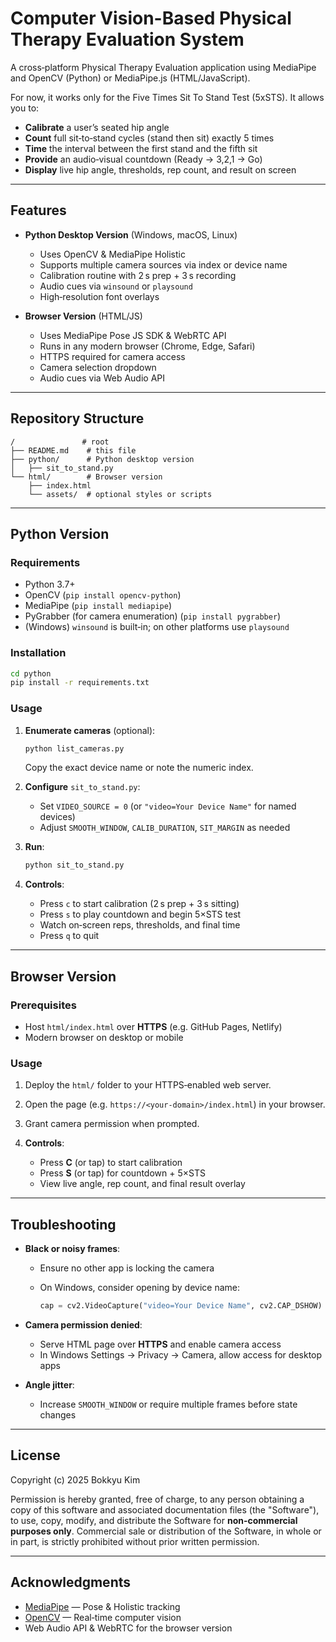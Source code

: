 # Computer Vision-Based Physical Therapy Evaluation System

A cross‑platform Physical Therapy Evaluation application using MediaPipe and OpenCV (Python) or MediaPipe.js (HTML/JavaScript). 

For now, it works only for the Five Times Sit To Stand Test (5xSTS). It allows you to:

* **Calibrate** a user’s seated hip angle
* **Count** full sit‑to‑stand cycles (stand then sit) exactly 5 times
* **Time** the interval between the first stand and the fifth sit
* **Provide** an audio‑visual countdown (Ready → 3,2,1 → Go)
* **Display** live hip angle, thresholds, rep count, and result on screen

---

## Features

* **Python Desktop Version** (Windows, macOS, Linux)

  * Uses OpenCV & MediaPipe Holistic
  * Supports multiple camera sources via index or device name
  * Calibration routine with 2 s prep + 3 s recording
  * Audio cues via `winsound` or `playsound`
  * High‑resolution font overlays

* **Browser Version** (HTML/JS)

  * Uses MediaPipe Pose JS SDK & WebRTC API
  * Runs in any modern browser (Chrome, Edge, Safari)
  * HTTPS required for camera access
  * Camera selection dropdown
  * Audio cues via Web Audio API

---

## Repository Structure

```
/               # root
├── README.md    # this file
├── python/      # Python desktop version
│   ├── sit_to_stand.py
└── html/        # Browser version
    ├── index.html
    └── assets/  # optional styles or scripts
```

---

## Python Version

### Requirements

* Python 3.7+
* OpenCV (`pip install opencv-python`)
* MediaPipe (`pip install mediapipe`)
* PyGrabber (for camera enumeration) (`pip install pygrabber`)
* (Windows) `winsound` is built‑in; on other platforms use `playsound`

### Installation

```bash
cd python
pip install -r requirements.txt
```

### Usage

1. **Enumerate cameras** (optional):

   ```bash
   python list_cameras.py
   ```

   Copy the exact device name or note the numeric index.

2. **Configure** `sit_to_stand.py`:

   * Set `VIDEO_SOURCE = 0` (or `"video=Your Device Name"` for named devices)
   * Adjust `SMOOTH_WINDOW`, `CALIB_DURATION`, `SIT_MARGIN` as needed

3. **Run**:

   ```bash
   python sit_to_stand.py
   ```

4. **Controls**:

   * Press `c` to start calibration (2 s prep + 3 s sitting)
   * Press `s` to play countdown and begin 5×STS test
   * Watch on‑screen reps, thresholds, and final time
   * Press `q` to quit

---

## Browser Version

### Prerequisites

* Host `html/index.html` over **HTTPS** (e.g. GitHub Pages, Netlify)
* Modern browser on desktop or mobile

### Usage

1. Deploy the `html/` folder to your HTTPS‑enabled web server.
2. Open the page (e.g. `https://<your-domain>/index.html`) in your browser.
3. Grant camera permission when prompted.
4. **Controls**:

   * Press **C** (or tap) to start calibration
   * Press **S** (or tap) for countdown + 5×STS
   * View live angle, rep count, and final result overlay

---

## Troubleshooting

* **Black or noisy frames**:

  * Ensure no other app is locking the camera
  * On Windows, consider opening by device name:

    ```python
    cap = cv2.VideoCapture("video=Your Device Name", cv2.CAP_DSHOW)
    ```

* **Camera permission denied**:

  * Serve HTML page over **HTTPS** and enable camera access
  * In Windows Settings → Privacy → Camera, allow access for desktop apps

* **Angle jitter**:

  * Increase `SMOOTH_WINDOW` or require multiple frames before state changes

---

## License


Copyright (c) 2025 Bokkyu Kim

Permission is hereby granted, free of charge, to any person obtaining a copy of this software and associated documentation files (the "Software"), to use, copy, modify, and distribute the Software for **non-commercial purposes only**. Commercial sale or distribution of the Software, in whole or in part, is strictly prohibited without prior written permission.


---

## Acknowledgments
* [MediaPipe](https://mediapipe.dev) — Pose & Holistic tracking
* [OpenCV](https://opencv.org) — Real‑time computer vision
* Web Audio API & WebRTC for the browser version
